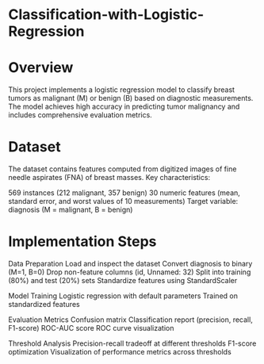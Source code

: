 # Classification-with-Logistic-Regression

# Overview
This project implements a logistic regression model to classify breast tumors as malignant (M) or benign (B) based on diagnostic measurements. The model achieves high accuracy in predicting tumor malignancy and includes comprehensive evaluation metrics.


# Dataset
The dataset contains features computed from digitized images of fine needle aspirates (FNA) of breast masses. Key characteristics:

569 instances (212 malignant, 357 benign) 30 numeric features (mean, standard error, and worst values of 10 measurements) Target variable: diagnosis (M = malignant, B = benign)

# Implementation Steps
Data Preparation Load and inspect the dataset Convert diagnosis to binary (M=1, B=0) Drop non-feature columns (id, Unnamed: 32) Split into training (80%) and test (20%) sets Standardize features using StandardScaler

Model Training Logistic regression with default parameters Trained on standardized features

Evaluation Metrics Confusion matrix Classification report (precision, recall, F1-score) ROC-AUC score ROC curve visualization

Threshold Analysis Precision-recall tradeoff at different thresholds F1-score optimization Visualization of performance metrics across thresholds



